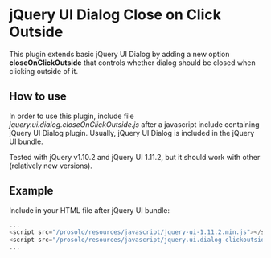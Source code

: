 jQuery UI Dialog Close on Click Outside
=============================

This plugin extends basic jQuery UI Dialog by adding a new option **closeOnClickOutside** that controls whether dialog should be closed when clicking outside of it.

## How to use
In order to use this plugin, include file *jquery.ui.dialog.closeOnClickOutside.js* after a javascript include containing jQuery UI Dialog plugin. Usually, jQuery UI Dialog is included in the jQuery UI bundle.

Tested with jQuery v1.10.2 and jQuery UI 1.11.2, but it should work with other (relatively new versions).

## Example

Include in your HTML file after jQuery UI bundle:

```javascript 
...
<script src="/prosolo/resources/javascript/jquery-ui-1.11.2.min.js"></script>
<script src="/prosolo/resources/javascript/jquery.ui.dialog-clickoutside.js"></script>
...
```